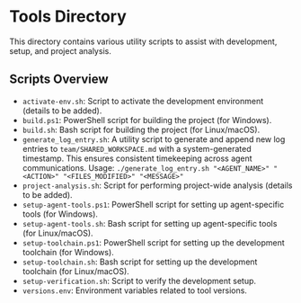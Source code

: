 # Tools Directory

This directory contains various utility scripts to assist with development, setup, and project analysis.

## Scripts Overview

- `activate-env.sh`: Script to activate the development environment (details to be added).
- `build.ps1`: PowerShell script for building the project (for Windows).
- `build.sh`: Bash script for building the project (for Linux/macOS).
- `generate_log_entry.sh`: A utility script to generate and append new log entries to `team/SHARED_WORKSPACE.md` with a system-generated timestamp. This ensures consistent timekeeping across agent communications.
  Usage: `./generate_log_entry.sh "<AGENT_NAME>" "<ACTION>" "<FILES_MODIFIED>" "<MESSAGE>"`
- `project-analysis.sh`: Script for performing project-wide analysis (details to be added).
- `setup-agent-tools.ps1`: PowerShell script for setting up agent-specific tools (for Windows).
- `setup-agent-tools.sh`: Bash script for setting up agent-specific tools (for Linux/macOS).
- `setup-toolchain.ps1`: PowerShell script for setting up the development toolchain (for Windows).
- `setup-toolchain.sh`: Bash script for setting up the development toolchain (for Linux/macOS).
- `setup-verification.sh`: Script to verify the development setup.
- `versions.env`: Environment variables related to tool versions.
